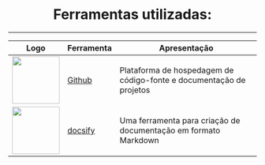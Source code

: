<center>

# Ferramentas utilizadas:

</center>

---

| Logo                                                                                | Ferramenta | Apresentação |
  |-------------------------------------------------------------------------------------| ---------- | ------------ | 
| <img src="https://cdn-icons-png.flaticon.com/512/25/25231.png" style="width:10vw"/> |  [Github](https://github.com/explore) | Plataforma de hospedagem de código-fonte e documentação de projetos | 
| <img src="https://img.stackshare.io/service/7055/docsify.png" style="width:10vw"/>  | [docsify](https://www.mkdocs.org/)|Uma ferramenta para criação de documentação em formato Markdown|